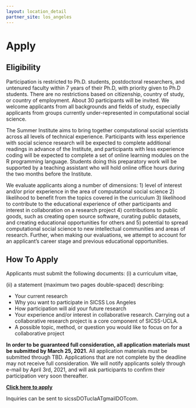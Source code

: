```yaml
---
layout: location_detail
partner_site: los_angeles
---
```


# Apply

## Eligibility

Participation is restricted to Ph.D. students, postdoctoral researchers, and untenured faculty within 7 years of their Ph.D, with priority given to Ph.D students. There are no restrictions based on citizenship, country of study, or country of employment. About 30 participants will be invited. We welcome applicants from all backgrounds and fields of study, especially applicants from groups currently under-represented in computational social science.

The Summer Institute aims to bring together computational social scientists across all levels of technical experience. Participants with less experience with social science research will be expected to complete additional readings in advance of the Institute, and participants with less experience coding will be expected to complete a set of online learning modules on the R programming language. Students doing this preparatory work will be supported by a teaching assistant who will hold online office hours during the two months before the Institute.

We evaluate applicants along a number of dimensions: 1) level of interest and/or prior experience in the area of computational social science 2) likelihood to benefit from the topics covered in the curriculum 3) likelihood to contribute to the educational experience of other participants and interest in collaboration on a research project 4) contributions to public goods, such as creating open source software, curating public datasets, and creating educational opportunities for others and 5) potential to spread computational social science to new intellectual communities and areas of research. Further, when making our evaluations, we attempt to account for an applicant’s career stage and previous educational opportunities.

## How To Apply

Applicants must submit the following documents: 
(i) a curriculum vitae, 

(ii) a statement (maximum two pages double-spaced) describing:
 - Your current research
 - Why you want to participate in SICSS Los Angeles
 - How participation will aid your future research
 - Your experience and/or interest in collaborative research. Carrying out a collaborative research project is a core component of SICSS-UCLA.
 - A possible topic, method, or question you would like to focus on for a collaborative project


**In order to be guaranteed full consideration, all application materials must be submitted by March 25, 2021.** All application materials must be submitted through TBD. Applications that are not complete by the deadline may not receive full consideration. We will notify applicants solely through e-mail by April 3rd, 2021, and will ask participants to confirm their participation very soon thereafter.

**[Click here to apply](https://forms.gle/Pbnm55o1WghZMCFB8)**

Inquiries can be sent to sicssDOTuclaATgmailDOTcom.
